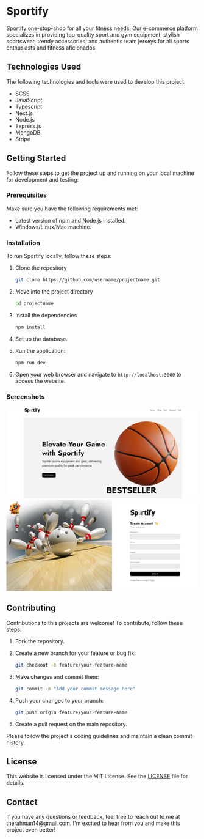 # Sportify

Sportify one-stop-shop for all your fitness needs! Our e-commerce platform specializes in providing top-quality sport and gym equipment, stylish sportswear, trendy accessories, and authentic team jerseys for all sports enthusiasts and fitness aficionados.

## Technologies Used

The following technologies and tools were used to develop this project:

- SCSS
- JavaScript
- Typescript
- Next.js
- Node.js
- Express.js
- MongoDB
- Stripe

## Getting Started

Follow these steps to get the project up and running on your local machine for development and testing:

### Prerequisites

Make sure you have the following requirements met:

- Latest version of npm and Node.js installed.
- Windows/Linux/Mac machine.

### Installation

To run Sportify locally, follow these steps:

1. Clone the repository

   ```bash
   git clone https://github.com/username/projectname.git
   ```

2. Move into the project directory

   ```bash
   cd projectname
   ```

3. Install the dependencies

   ```bash
   npm install
   ```

4. Set up the database.
5. Run the application:

    ```bash
    npm run dev
    ```

6. Open your web browser and navigate to `http://localhost:3000` to access the website.

### Screenshots

![Homepage](./public/pictures/Homepage.png)
![Login](./public/pictures/Register.png)

## Contributing

Contributions to this projects are welcome! To contribute, follow these steps:

1. Fork the repository.
2. Create a new branch for your feature or bug fix:

    ```bash
    git checkout -b feature/your-feature-name
    ```

3. Make changes and commit them:

    ```bash
    git commit -m "Add your commit message here"
    ```

4. Push your changes to your branch:

    ```bash
    git push origin feature/your-feature-name
    ```

5. Create a pull request on the main repository.

Please follow the project's coding guidelines and maintain a clean commit history.

## License

This website is licensed under the MIT License. See the [LICENSE](LICENSE) file for details.

## Contact

If you have any questions or feedback, feel free to reach out to me at <therahman14@gmail.com>. I'm excited to hear from you and make this project even better!
